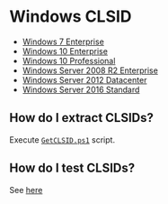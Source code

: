 # Windows CLSID

* [Windows 7 Enterprise](./Windows_7_Enterprise)  
* [Windows 10 Enterprise](./Windows_10_Enterprise)
* [Windows 10 Professional](./Windows_10_Pro)
* [Windows Server 2008 R2 Enterprise](./Windows_Server_2008_R2_Enterprise)
* [Windows Server 2012 Datacenter](./Windows_Server_2012_Datacenter)
* [Windows Server 2016 Standard](./Windows_Server_2016_Standard)


## How do I extract CLSIDs?
Execute [`GetCLSID.ps1`](./GetCLSID.ps1) script.

## How do I test CLSIDs?
See [here](../Test)
